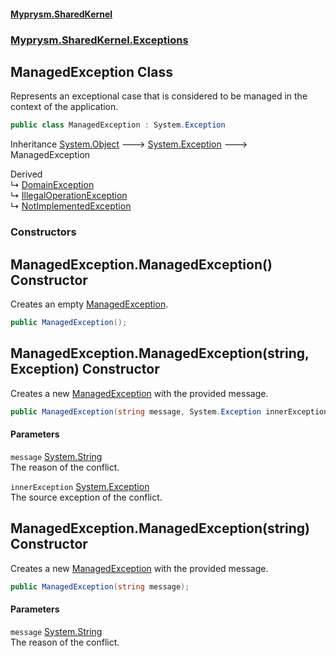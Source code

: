 #### [Myprysm.SharedKernel](index.md 'index')
### [Myprysm.SharedKernel.Exceptions](index.md#Myprysm_SharedKernel_Exceptions 'Myprysm.SharedKernel.Exceptions')
## ManagedException Class
Represents an exceptional case that is considered to be managed in the context of the application.  
```csharp
public class ManagedException : System.Exception
```

Inheritance [System.Object](https://docs.microsoft.com/en-us/dotnet/api/System.Object 'System.Object') &#129106; [System.Exception](https://docs.microsoft.com/en-us/dotnet/api/System.Exception 'System.Exception') &#129106; ManagedException  

Derived  
&#8627; [DomainException](Myprysm_SharedKernel_Exceptions_DomainException.md 'Myprysm.SharedKernel.Exceptions.DomainException')  
&#8627; [IllegalOperationException](Myprysm_SharedKernel_Exceptions_IllegalOperationException.md 'Myprysm.SharedKernel.Exceptions.IllegalOperationException')  
&#8627; [NotImplementedException](Myprysm_SharedKernel_Exceptions_NotImplementedException.md 'Myprysm.SharedKernel.Exceptions.NotImplementedException')  
### Constructors
<a name='Myprysm_SharedKernel_Exceptions_ManagedException_ManagedException()'></a>
## ManagedException.ManagedException() Constructor
Creates an empty [ManagedException](Myprysm_SharedKernel_Exceptions_ManagedException.md 'Myprysm.SharedKernel.Exceptions.ManagedException').  
```csharp
public ManagedException();
```
  
<a name='Myprysm_SharedKernel_Exceptions_ManagedException_ManagedException(string_System_Exception)'></a>
## ManagedException.ManagedException(string, Exception) Constructor
Creates a new [ManagedException](Myprysm_SharedKernel_Exceptions_ManagedException.md 'Myprysm.SharedKernel.Exceptions.ManagedException') with the provided message.  
```csharp
public ManagedException(string message, System.Exception innerException);
```
#### Parameters
<a name='Myprysm_SharedKernel_Exceptions_ManagedException_ManagedException(string_System_Exception)_message'></a>
`message` [System.String](https://docs.microsoft.com/en-us/dotnet/api/System.String 'System.String')  
The reason of the conflict.
  
<a name='Myprysm_SharedKernel_Exceptions_ManagedException_ManagedException(string_System_Exception)_innerException'></a>
`innerException` [System.Exception](https://docs.microsoft.com/en-us/dotnet/api/System.Exception 'System.Exception')  
The source exception of the conflict.
  
  
<a name='Myprysm_SharedKernel_Exceptions_ManagedException_ManagedException(string)'></a>
## ManagedException.ManagedException(string) Constructor
Creates a new [ManagedException](Myprysm_SharedKernel_Exceptions_ManagedException.md 'Myprysm.SharedKernel.Exceptions.ManagedException') with the provided message.  
```csharp
public ManagedException(string message);
```
#### Parameters
<a name='Myprysm_SharedKernel_Exceptions_ManagedException_ManagedException(string)_message'></a>
`message` [System.String](https://docs.microsoft.com/en-us/dotnet/api/System.String 'System.String')  
The reason of the conflict.
  
  
